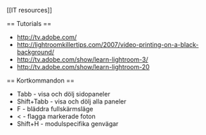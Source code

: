 [[IT resources]]


== Tutorials ==

* http://tv.adobe.com/
* http://lightroomkillertips.com/2007/video-printing-on-a-black-background/
* http://tv.adobe.com/show/learn-lightroom-3/
* http://tv.adobe.com/show/learn-lightroom-20


== Kortkommandon ==


* Tabb - visa och dölj sidopaneler
* Shift+Tabb - visa och dölj alla paneler
* F - bläddra fullskärmsläge
* < - flagga markerade foton
* Shift+H - modulspecifika genvägar
